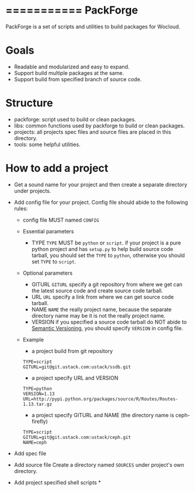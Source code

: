 ===========
PackForge
===========

PackForge is a set of scripts and utilities to build packages for Wocloud.

# Goals

  * Readable and modularized and easy to expand.
  * Support build multiple packages at the same.
  * Support build from specified branch of source code.

# Structure
  * packforge: script used to build or clean packages.
  * libs: common functions used by packforge to build or clean packages.
  * projects: all projects spec files and source files are placed in this directory.
  * tools: some helpful utilities.

# How to add a project
  - Get a sound name for your project and then create a separate directory under projects.
  - Add config file for your project. Config file should abide to the following rules:
    * config file MUST named `CONFIG`
    * Essential parameters
      * TYPE
      `TYPE` MUST be `python` or `script`. if your project is a pure python project
      and has `setup.py` to help build source code tarball, you should set the `TYPE`
      to `python`, otherwise you should set `TYPE` to `script`.
    * Optional parameters
      * GITURL
      `GITURL` specify a git repository from where we get can the latest source code and create source code tarball.
      * URL
      `URL` specify a link from where we can get source code tarball.
      * NAME
      `NAME` the really project name, because the separate directory name may be it is not the really project name.
      * VERSION
      if you specified a source code tarball do NOT abide to [Semantic Versioning](http://semver.org/lang/zh-CN/),
      you should specify `VERSION` in config file.

    * Example
      - a project build from git repository
      ```
      TYPE=script
      GITURL=git@git.ustack.com:ustack/ssdb.git
      ```
      - a project specify URL and VERSION
      ```
      TYPE=python
      VERSION=1.13
      URL=http://pypi.python.org/packages/source/R/Routes/Routes-1.13.tar.gz
      ```
      - a project specify GITURL and NAME (the directory name is ceph-firefly)
      ```
      TYPE=script
      GITURL=git@git.ustack.com:ustack/ceph.git
      NAME=ceph
      ```

  - Add spec file
  - Add source file
    Create a directory named `SOURCES` under project's own directory.
  - Add project specified shell scripts
    * 
  
